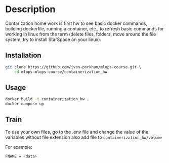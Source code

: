 # Description

Contarization home work is first hw to see basic docker commands, building dockerfile, running a container, etc., to refresh basic commands for working in linux from the term (delete files, folders, move around the file system, try to install StarSpace on your linux).

## Installation


```bash
git clone https://github.com/ivan-perkhun/mlops-course.git \ 
    cd mlops-mlops-course/containerization_hw
```

## Usage

```bash
docker build -t containerization_hw .
docker-compose up
```

## Train
To use your own files, go to the .env file and change the value of the variables without file extension also add file to `containerization_hw/volume`

For example: 
```bash
FNAME = <data>
```
